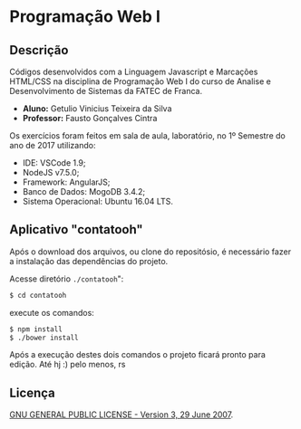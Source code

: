 Programação Web I
=================

## Descrição

Códigos desenvolvidos com a Linguagem Javascript e Marcações HTML/CSS na disciplina de Programação Web I do curso de Analise e Desenvolvimento de Sistemas da FATEC de Franca.

+ **Aluno:** Getulio Vinicius Teixeira da Silva
+ **Professor:** Fausto Gonçalves Cintra

Os exercícios foram feitos em sala de aula, laboratório, no 1º Semestre do ano de 2017 utilizando:

+ IDE: VSCode 1.9;
+ NodeJS v7.5.0;
+ Framework: AngularJS;
+ Banco de Dados: MogoDB 3.4.2;
+ Sistema Operacional: Ubuntu 16.04 LTS.

## Aplicativo "contatooh"

Após o download dos arquivos, ou clone do repositósio, é necessário fazer a instalação das dependências do projeto.

Acesse diretório `./contatooh`":

``` sh
$ cd contatooh
```
execute os comandos:

``` sh
$ npm install
$ ./bower install
```

Após a execução destes dois comandos o projeto ficará pronto para edição. Até hj :) pelo menos, rs

## Licença

[GNU GENERAL PUBLIC LICENSE - Version 3, 29 June 2007](https://github.com/getuliovinicius/programacao.we.I/blob/master/LICENSE).